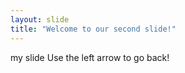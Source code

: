 ```yaml
---
layout: slide
title: "Welcome to our second slide!"
---
```

my slide
Use the left arrow to go back!
